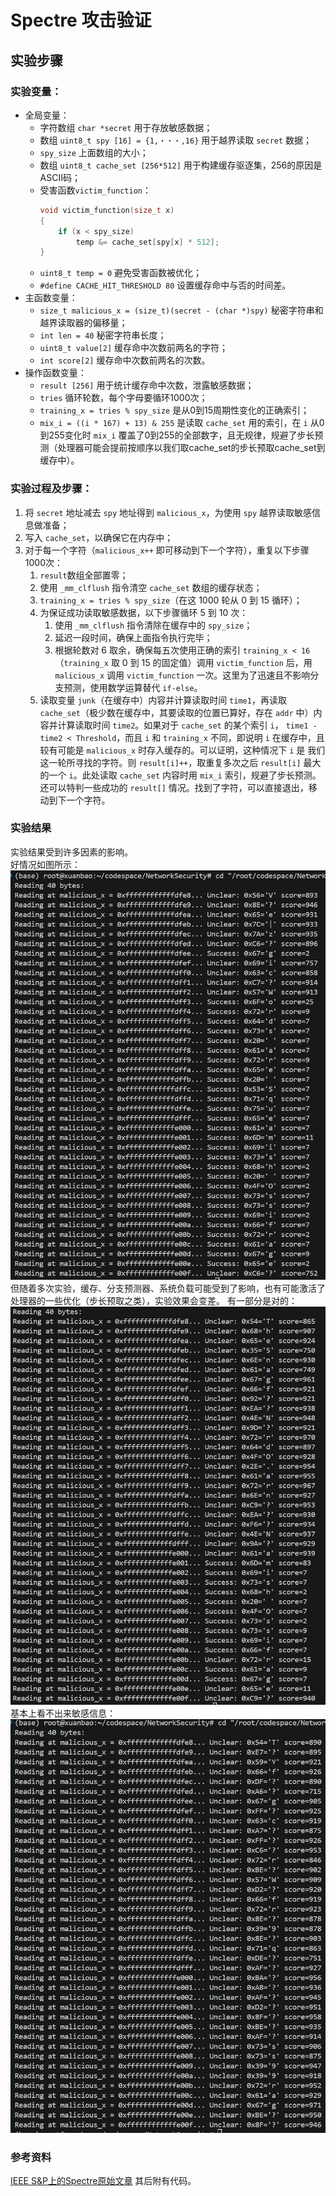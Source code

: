 # Spectre 攻击验证
## 实验步骤
### 实验变量：
- 全局变量：
  - 字符数组 `char *secret` 用于存放敏感数据；
  - 数组 `uint8_t spy [16] = {1,・・・,16}` 用于越界读取 `secret` 数据；
  - `spy_size` 上面数组的大小；
  - 数组 `uint8_t cache_set [256*512]` 用于构建缓存驱逐集，256的原因是ASCII码；
  - 受害函数`victim_function`：
    ~~~c
    void victim_function(size_t x)
    {
        if (x < spy_size)
            temp &= cache_set[spy[x] * 512];
    }
    ~~~
  - `uint8_t temp = 0` 避免受害函数被优化；
  - `#define CACHE_HIT_THRESHOLD 80` 设置缓存命中与否的时间差。
- 主函数变量：
  - `size_t malicious_x = (size_t)(secret - (char *)spy)` 秘密字符串和越界读取器的偏移量；
  - `int len = 40` 秘密字符串长度；
  - `uint8_t value[2]` 缓存命中次数前两名的字符；
  - `int score[2]` 缓存命中次数前两名的次数。
- 操作函数变量：
  - `result [256]` 用于统计缓存命中次数，泄露敏感数据；
  - `tries` 循环轮数，每个字母要循环1000次；
  - `training_x = tries % spy_size` 是从0到15周期性变化的正确索引；
  - `mix_i = ((i * 167) + 13) & 255` 是读取 `cache_set` 用的索引，在 `i` 从0到255变化时 `mix_i` 覆盖了0到255的全部数字，且无规律，规避了步长预测（处理器可能会提前按顺序以我们取cache_set的步长预取cache_set到缓存中）。
### 实验过程及步骤：
1. 将 `secret` 地址减去 `spy` 地址得到 `malicious_x`，为使用 `spy` 越界读取敏感信息做准备；
2. 写入 `cache_set`，以确保它在内存中；
3. 对于每一个字符（`malicious_x++` 即可移动到下一个字符），重复以下步骤1000次：
   1. `result`数组全部置零；
   2. 使用 `_mm_clflush` 指令清空 `cache_set` 数组的缓存状态；
   3. `training_x = tries % spy_size`（在这 $1000$ 轮从 $0$ 到 $15$ 循环）；
   4. 为保证成功读取敏感数据，以下步骤循环 $5$ 到 $10$ 次：
      1. 使用 `_mm_clflush` 指令清除在缓存中的 `spy_size`；
      2. 延迟一段时间，确保上面指令执行完毕；
      3. 根据轮数对 $6$ 取余，确保每五次使用正确的索引 `training_x < 16`（`training_x` 取 $0$ 到 $15$ 的固定值）调用 `victim_function` 后，用 `malicious_x` 调用 `victim_function` 一次。这里为了迅速且不影响分支预测，使用数学运算替代 `if-else`。
   5. 读取变量 `junk`（在缓存中）内容并计算读取时间 `time1`，再读取 `cache_set`（极少数在缓存中，其要读取的位置已算好，存在 `addr` 中）内容并计算读取时间 `time2`。如果对于 `cache_set` 的某个索引 `i`， `time1 - time2 < Threshold`，而且 `i` 和 `training_x` 不同，即说明 `i` 在缓存中，且较有可能是 `malicious_x` 时存入缓存的。可以证明，这种情况下 `i` 是 我们这一轮所寻找的字符。则 `result[i]++`，取重复多次之后 `result[i]` 最大的一个 `i`。此处读取 `cache_set` 内容时用 `mix_i` 索引，规避了步长预测。还可以特判一些成功的 `result[]` 情况。找到了字符，可以直接退出，移动到下一个字符。
### 实验结果
实验结果受到许多因素的影响。  
好情况如图所示：
![good](good.png)
但随着多次实验，缓存、分支预测器、系统负载可能受到了影响，也有可能激活了处理器的一些优化（步长预取之类），实验效果会变差。
有一部分是对的：
![normal](normal.png)
基本上看不出来敏感信息：
![bad](bad.png)
### 参考资料
[IEEE S&P上的Spectre原始文章](https://ieeexplore.ieee.org/abstract/document/8835233)
其后附有代码。